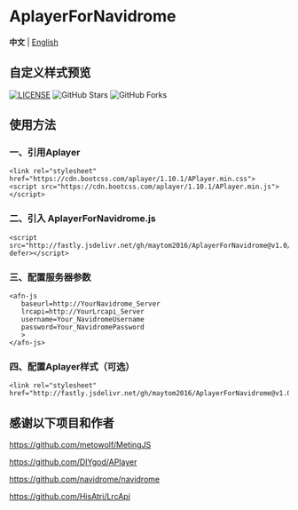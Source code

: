 # AplayerForNavidrome
**中文** | [English](https://github.com/maytom2016/AplayerForNavidrome/blob/main/EN_README.md)
## 自定义样式预览
[![LICENSE](https://img.shields.io/github/license/mashape/apistatus.svg?style=flat-square&label=LICENSE)](https://github.com/maytom2016/AplayerForNavidrome/blob/master/LICENSE)
![GitHub Stars](https://img.shields.io/github/stars/maytom2016/AplayerForNavidrome?style=flat-square&label=Stars&logo=github)
![GitHub Forks](https://img.shields.io/github/forks/maytom2016/AplayerForNavidrome.svg?style=flat-square&label=Forks&logo=github)


## 使用方法 
### 一、引用Aplayer
```
<link rel="stylesheet" href="https://cdn.bootcss.com/aplayer/1.10.1/APlayer.min.css">
<script src="https://cdn.bootcss.com/aplayer/1.10.1/APlayer.min.js"></script>
```
### 二、引入 AplayerForNavidrome.js
```
<script src="http://fastly.jsdelivr.net/gh/maytom2016/AplayerForNavidrome@v1.0/min/aplayerfornavidrome.min.js" defer></script>
```
### 三、配置服务器参数
```
<afn-js
   baseurl=http://YourNavidrome_Server
   lrcapi=http://YourLrcapi_Server
   username=Your_NavidromeUsername
   password=Your_NavidromePassword
   >
</afn-js>
```
### 四、配置Aplayer样式（可选）
```
<link rel="stylesheet" href="http://fastly.jsdelivr.net/gh/maytom2016/AplayerForNavidrome@v1.0/min/aplayerstyle.min.css">
```
## 感谢以下项目和作者

https://github.com/metowolf/MetingJS

https://github.com/DIYgod/APlayer

https://github.com/navidrome/navidrome

https://github.com/HisAtri/LrcApi
